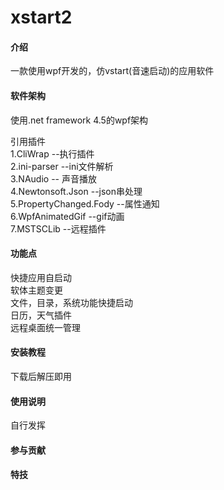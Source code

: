# xstart2

#### 介绍
一款使用wpf开发的，仿vstart(音速启动)的应用软件

#### 软件架构
使用.net framework 4.5的wpf架构

引用插件\
1.CliWrap --执行插件\
2.ini-parser --ini文件解析\
3.NAudio     -- 声音播放\
4.Newtonsoft.Json    --json串处理\
5.PropertyChanged.Fody    --属性通知\
6.WpfAnimatedGif           --gif动画\
7.MSTSCLib       --远程插件

#### 功能点
快捷应用自启动\
软体主题变更\
文件，目录，系统功能快捷启动\
日历，天气插件\
远程桌面统一管理

#### 安装教程

下载后解压即用

#### 使用说明

自行发挥

#### 参与贡献


#### 特技

